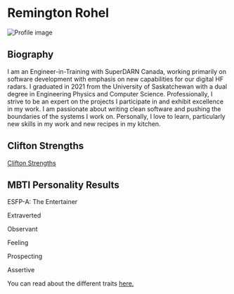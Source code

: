 # Remington Rohel

![Profile image](professional_headshot_scaled.png)

## Biography
I am an Engineer-in-Training with SuperDARN Canada, working primarily on 
software development with emphasis on new capabilities for our digital HF radars. I graduated in 2021 from the
University of Saskatchewan with a dual degree in Engineering Physics and Computer Science. Professionally, I strive to be an expert on the projects
I participate in and exhibit excellence in my work. I am passionate about writing clean software and pushing the boundaries of the systems I work on.
Personally, I love to learn, particularly new skills in my work and new recipes in my kitchen.

## Clifton Strengths

[Clifton Strengths](CliftonStrengthsThemes.pdf)

## MBTI Personality Results

ESFP-A: The Entertainer

Extraverted

Observant

Feeling

Prospecting

Assertive

You can read about the different traits [here.](https://www.16personalities.com/articles/our-theory#aspects)
